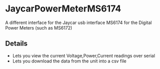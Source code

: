 # JaycarPowerMeterMS6174
A different interface for the Jaycar usb interface MS6174 for the Digital Power Meters (such as MS6172)
## Details
* Lets you view the current Voltage,Power,Current readings over serial
* Lets you download the data from the unit into a csv file